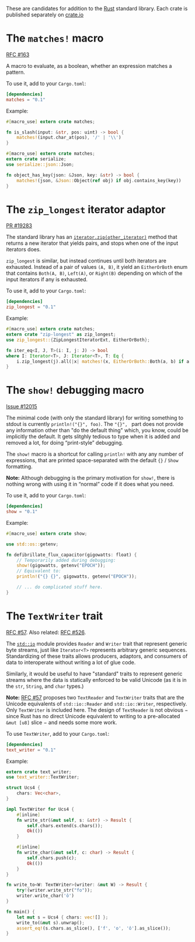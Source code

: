 These are candidates for addition to
the [Rust](http://rust-lang.org/) standard library.
Each crate is published separately on [crate.io](https://crates.io/)

# The `matches!` macro

[RFC #163](https://github.com/rust-lang/rfcs/pull/163)

A macro to evaluate, as a boolean, whether an expression matches a pattern.

To use it, add to your `Cargo.toml`:

```toml
[dependencies]
matches = "0.1"
```

Example:

```rust
#[macro_use] extern crate matches;

fn is_slash(input: &str, pos: uint) -> bool {
    matches!(input.char_at(pos), '/' | '\\')
}
```

```rust
#[macro_use] extern crate matches;
extern crate serialize;
use serialize::json::Json;

fn object_has_key(json: &Json, key: &str) -> bool {
    matches!(json, &Json::Object(ref obj) if obj.contains_key(key))
}
```


# The `zip_longest` iterator adaptor

[PR #19283](https://github.com/rust-lang/rust/pull/19283)

The standard library has an [`iterator.zip(other_iterator)`](
http://doc.rust-lang.org/std/iter/trait.IteratorExt.html#tymethod.zip) method
that returns a new iterator that yields pairs,
and stops when one of the input iterators does.

`zip_longest` is similar,
but instead continues until both iterators are exhausted.
Instead of a pair of values `(A, B)`,
it yield an `EitherOrBoth` enum
that contains `Both(A, B)`, `Left(A)`, or `Right(B)`
depending on which of the input iterators if any is exhausted.

To use it, add to your `Cargo.toml`:

```toml
[dependencies]
zip_longest = "0.1"
```

Example:

```rust
#[macro_use] extern crate matches;
extern crate "zip-longest" as zip_longest;
use zip_longest::{ZipLongestIteratorExt, EitherOrBoth};

fn iter_eq<I, J, T>(i: I, j: J) -> bool
where I: Iterator<T>, J: Iterator<T>, T: Eq {
    i.zip_longest(j).all(|x| matches!(x, EitherOrBoth::Both(a, b) if a == b))
}
```


# The `show!` debugging macro

[Issue #12015](https://github.com/rust-lang/rust/issues/12015)

The minimal code (with only the standard library) for writing something to stdout
is currently `println!("{}", foo)`.
The `"{}", ` part does not provide any information other than "do the default thing"
which, you know, could be implicitly the default.
It gets slitghly tedious to type when it is added and removed a lot,
for doing “print-style” debugging.

The `show!` macro is a shortcut for calling `println!` with any any number of expressions,
that are printed space-separated with the default `{}` / `Show` formatting.

**Note:** Although debugging is the primary motivation for `show!`,
there is nothing wrong with using it in “normal” code if it does what you need.

To use it, add to your `Cargo.toml`:

```toml
[dependencies]
show = "0.1"
```

Example:

```rust
#[macro_use] extern crate show;

use std::os::getenv;

fn defibrillate_flux_capacitor(gigowatts: float) {
    // Temporarily added during debugging:
    show!(gigowatts, getenv("EPOCH"));
    // Equivalent to:
    println!("{} {}", gigowatts, getenv("EPOCH"));

    // ... do complicated stuff here.
}
```


# The `TextWriter` trait

[RFC #57](https://github.com/rust-lang/rfcs/pull/57).
Also related: [RFC #526](https://github.com/rust-lang/rfcs/pull/526).

The [`std::io`](http://doc.rust-lang.org/std/io/index.html) module provides
`Reader` and `Writer` trait that represent generic byte streams,
just like `Iterator<T>` represents arbitrary generic sequences.
Standardizing of these traits allows producers, adaptors, and consumers of data
to interoperate without writing a lot of glue code.

Similarly, it would be useful to have "standard" traits to represent generic streams
where the data is statically enforced to be valid Unicode
(as it is in the `str`, `String`, and `char` types.)

**Note:** [RFC #57](https://github.com/rust-lang/rfcs/pull/57)
proposes two `TextReader` and `TextWriter` traits
that are the Unicode equivalents of `std::io::Reader` and `std::io::Writer`, respectively.
Only `TextWriter` is included here.
The design of `TextReader` is not obvious
− since Rust has no direct Unicode equivalent to writing to a pre-allocated `&mut [u8]` slice −
and needs some more work.

To use `TextWriter`, add to your `Cargo.toml`:

```toml
[dependencies]
text_writer = "0.1"
```

Example:

```rust
extern crate text_writer;
use text_writer::TextWriter;

struct Ucs4 {
    chars: Vec<char>,
}

impl TextWriter for Ucs4 {
    #[inline]
    fn write_str(&mut self, s: &str) -> Result {
        self.chars.extend(s.chars());
        Ok(())
    }

    #[inline]
    fn write_char(&mut self, c: char) -> Result {
        self.chars.push(c);
        Ok(())
    }
}

fn write_to<W: TextWriter>(writer: &mut W) -> Result {
    try!(writer.write_str("fo"));
    writer.write_char('ô')
}

fn main() {
    let mut s = Ucs4 { chars: vec![] };
    write_to(&mut s).unwrap();
    assert_eq!(s.chars.as_slice(), ['f', 'o', 'ô'].as_slice());
}
```
